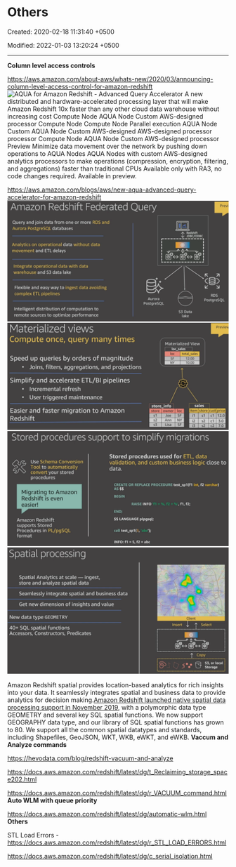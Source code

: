 # Others

Created: 2020-02-18 11:31:40 +0500

Modified: 2022-01-03 13:20:24 +0500

---

**Column level access controls**

<https://aws.amazon.com/about-aws/whats-new/2020/03/announcing-column-level-access-control-for-amazon-redshift>
![AQUA for Amazon Redshift - Advanced Query Accelerator A new distributed and hardware-accelerated processing layer that will make Amazon Redshift 10x faster than any other cloud data warehouse without increasing cost Compute Node AQUA Node Custom AWS-designed processor Compute Node Compute Node Parallel execution AQUA Node Custom AQUA Node Custom AWS-designed AWS-designed processor processor Compute Node AQUA Node Custom AWS-designed processor Preview Minimize data movement over the network by pushing down operations to AQUA Nodes AQUA Nodes with custom AWS-designed analytics processors to make operations (compression, encryption, filtering, and aggregations) faster than traditional CPUs Available only with RA3, no code changes required. Available in preview. ](media/AWS-Redshift_Others-image1.png)

<https://aws.amazon.com/blogs/aws/new-aqua-advanced-query-accelerator-for-amazon-redshift>
![Amazon Redshift Federated Query Query and join data from one or more RDS and Aurora PostgreSQL databases Analytics on operational data without data movement and ETL delays Integrate operational data with data warehouse and S3 data lake Flexible and easy way to ingest data avoiding complex ETL pipelines Intelligent distribution of computation to remote sources to optimize performance Redshift V JDBC/ODBC 1 1 1 Aurora PostgreSQL S3 Data lake 1 1 1 Previ RDS PostgreSQL ](media/AWS-Redshift_Others-image2.png)
![Materialized views Compute once, query many times Materialized View loc_sales Speed up queries by orders of magnitude • Joins, filters, aggregations, and projections store_info Simplify and accelerate ETL/BI pipelines • Incremental refresh User triggered maintenance Easier and faster migration to Amazon Redshift store sl loc NY owner Joe Ann Lisa loc NY total_sales 12.00 10.00 sales item store cust il i2 s2 cl Previeu rice 12.0 3.0 7.0 ](media/AWS-Redshift_Others-image3.png)
![Stored procedures support to simplify migrations Use Schema Conversion Tool to automatically convert your stored procedures Migrating to Amazon Redshift is even easier! Amazon Redshift supports Stored Procedures in PL/pgSQL format Stored procedures used for ETL, data validation, and custom business logic close to data. CREATE OR REPLACE PROCEDURE int, f2 varchar) AS $$ BEGIN RAISE INFO 'fl = %, f2 END; $$ LANGUAGE pipgsql; call test_sp1(5, 'abc'); INFO: fl = 5, f2 = abc % , fl, f2; ](media/AWS-Redshift_Others-image4.png)
![Spatial processing Spatial Analytics at scale --- ingest, store and analyze spatial data Seamlessly integrate spatial and business data Get new dimension of insights and value New data type GEOMETRY 40+ SQL spatial functions Accessors, Constructors, Predicates Insert Client + Select Copy S3, or local ](media/AWS-Redshift_Others-image5.png)

Amazon Redshift spatial provides location-based analytics for rich insights into your data. It seamlessly integrates spatial and business data to provide analytics for decision making.[Amazon Redshift launched native spatial data processing support in November 2019](https://aws.amazon.com/about-aws/whats-new/2019/11/amazon-redshift-announces-support-spatial-data/), with a polymorphic data type GEOMETRY and several key SQL spatial functions. We now support GEOGRAPHY data type, and our library of SQL spatial functions has grown to 80. We support all the common spatial datatypes and standards, including Shapefiles, GeoJSON, WKT, WKB, eWKT, and eWKB.
**Vaccum and Analyze commands**

<https://hevodata.com/blog/redshift-vacuum-and-analyze>

<https://docs.aws.amazon.com/redshift/latest/dg/t_Reclaiming_storage_space202.html>

<https://docs.aws.amazon.com/redshift/latest/dg/r_VACUUM_command.html>
**Auto WLM with queue priority**

<https://docs.aws.amazon.com/redshift/latest/dg/automatic-wlm.html>
**Others**

STL Load Errors - <https://docs.aws.amazon.com/redshift/latest/dg/r_STL_LOAD_ERRORS.html>

<https://docs.aws.amazon.com/redshift/latest/dg/c_serial_isolation.html>